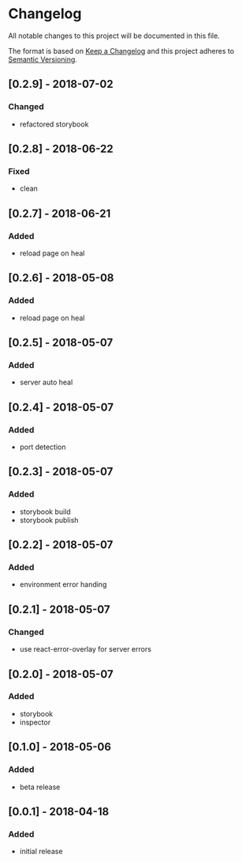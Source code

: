 # Changelog

All notable changes to this project will be documented in this file.

The format is based on [Keep a Changelog](http://keepachangelog.com/en/1.0.0/)
and this project adheres to [Semantic Versioning](http://semver.org/spec/v2.0.0.html).

## [0.2.9] - 2018-07-02
### Changed
* refactored storybook

## [0.2.8] - 2018-06-22
### Fixed
* clean

## [0.2.7] - 2018-06-21
### Added
* reload page on heal

## [0.2.6] - 2018-05-08
### Added
* reload page on heal

## [0.2.5] - 2018-05-07
### Added
* server auto heal

## [0.2.4] - 2018-05-07
### Added
* port detection

## [0.2.3] - 2018-05-07
### Added
* storybook build
* storybook publish

## [0.2.2] - 2018-05-07
### Added
* environment error handing

## [0.2.1] - 2018-05-07
### Changed
* use react-error-overlay for server errors

## [0.2.0] - 2018-05-07
### Added
* storybook
* inspector

## [0.1.0] - 2018-05-06
### Added
* beta release

## [0.0.1] - 2018-04-18
### Added
* initial release
